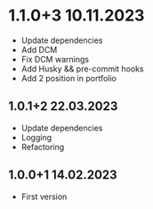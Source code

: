 # 1.1.0+3 10.11.2023

* Update dependencies
* Add DCM
* Fix DCM warnings
* Add Husky && pre-commit hooks
* Add 2 position in portfolio

## 1.0.1+2 22.03.2023

* Update dependencies
* Logging
* Refactoring

## 1.0.0+1 14.02.2023

* First version